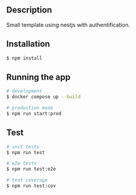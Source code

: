## Description

Small template using nestjs with authentification.

## Installation

```bash
$ npm install
```

## Running the app

```bash
# development
$ docker compose up --build

# production mode
$ npm run start:prod
```

## Test

```bash
# unit tests
$ npm run test

# e2e tests
$ npm run test:e2e

# test coverage
$ npm run test:cov
```
